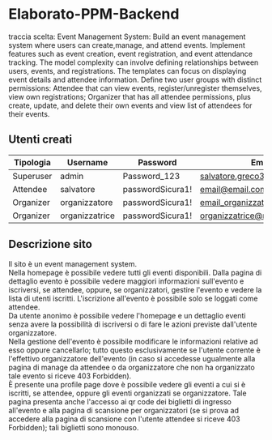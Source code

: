 # Elaborato-PPM-Backend

traccia scelta:
Event Management System: Build an event management system where users can create,manage, and attend events. Implement
features such as event creation, event registration, and event attendance tracking. The model complexity can involve
defining relationships between users, events, and registrations. The templates can focus on displaying event details and
attendee information. Define two user groups with distinct permissions: Attendee that can view events,
register/unregister themselves, view own registrations; Organizer that has all attendee permissions, plus create,
update, and delete their own events and view list of attendees for their events.

## Utenti creati

| Tipologia | Username       | Password         | Email                         |
|-----------|----------------|------------------|-------------------------------|
| Superuser | admin          | Password_123     | salvatore.greco3@edu.unifi.it |
| Attendee  | salvatore      | passwordSicura1! | email@email.com               |
| Organizer | organizzatore  | passwordSicura1! | email_organizzatore@email.com |
| Organizer | organizzatrice | passwordSicura1! | organizzatrice@mail.com       |

## Descrizione sito

Il sito è un event management system.\
Nella homepage è possibile vedere tutti gli eventi disponibili. Dalla pagina di
dettaglio evento
è possibile vedere maggiori informazioni sull'evento e iscriversi, se attendee, oppure, se organizzatori, gestire
l'evento e vedere la lista di utenti iscritti.
L'iscrizione all'evento è possibile solo se loggati come attendee. \
Da utente anonimo è possibile vedere l'homepage e un
dettaglio eventi senza avere la possibilità di iscriversi o di fare le azioni previste dall'utente organizzatore.\
Nella gestione dell'evento è possibile modificare le informazioni relative ad esso oppure cancellarlo; tutto questo
esclusivamente se
l'utente corrente è l'effettivo organizzatore dell'evento (in caso si accedesse ugualmente alla pagina di manage da
attendee o da organizzatore
che non ha organizzato tale evento si riceve 403 Forbidden).\
È presente una profile page dove è possibile vedere gli eventi a cui si è iscritti, se attendee, oppure gli eventi
organizzati se organizzatore.
Tale pagina presenta anche l'accesso ai qr code dei biglietti di ingresso all'evento e alla pagina di scansione per
organizzatori (se si prova ad
accedere alla pagina di scansione con l'utente attendee si riceve 403 Forbidden); tali biglietti sono monouso. 